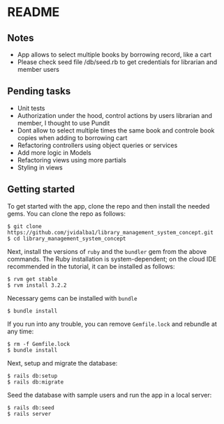 # README

## Notes
- App allows to select multiple books by borrowing record, like a cart
- Please check seed file /db/seed.rb to get credentials for librarian and member users

## Pending tasks
- Unit tests
- Authorization under the hood, control actions by users librarian and member, I thought to use Pundit
- Dont allow to select multiple times the same book and controle book copies when adding to borrowing cart
- Refactoring controllers using object queries or services
- Add more logic in Models
- Refactoring views using more partials
- Styling in views

## Getting started

To get started with the app, clone the repo and then install the needed gems. You can clone the repo as follows:

```
$ git clone https://github.com/jvidalba1/library_management_system_concept.git
$ cd library_management_system_concept
```

Next, install the versions of `ruby` and the `bundler` gem from the above commands. The Ruby installation is system-dependent; on the cloud IDE recommended in the tutorial, it can be installed as follows:

```
$ rvm get stable
$ rvm install 3.2.2
```

Necessary gems can be installed with `bundle`

```
$ bundle install
```


If you run into any trouble, you can remove `Gemfile.lock` and rebundle at any time:

```
$ rm -f Gemfile.lock
$ bundle install
```

Next, setup and migrate the database:

```
$ rails db:setup
$ rails db:migrate
```

Seed the database with sample users and run the app in a local server:

```
$ rails db:seed
$ rails server
```
